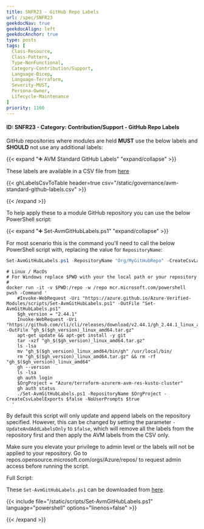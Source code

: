 ```yaml
---
title: SNFR23 - GitHub Repo Labels
url: /spec/SNFR23
geekdocNav: true
geekdocAlign: left
geekdocAnchor: true
type: posts
tags: [
  Class-Resource,
  Class-Pattern,
  Type-NonFunctional,
  Category-Contribution/Support,
  Language-Bicep,
  Language-Terraform,
  Severity-MUST,
  Persona-Owner,
  Lifecycle-Maintenance
]
priority: 1160
---
```


#### ID: SNFR23 - Category: Contribution/Support - GitHub Repo Labels

GitHub repositories where modules are held **MUST** use the below labels and **SHOULD** not use any additional labels:

{{< expand "➕ AVM Standard GitHub Labels" "expand/collapse" >}}

These labels are available in a CSV file from [here](/Azure-Verified-Modules/governance/avm-standard-github-labels.csv)

{{< ghLabelsCsvToTable header=true csv="/static/governance/avm-standard-github-labels.csv" >}}

{{< /expand >}}

To help apply these to a module GitHub repository you can use the below PowerShell script:

{{< expand "➕ Set-AvmGitHubLabels.ps1" "expand/collapse" >}}

For most scenario this is the command you'll need to call the below PowerShell script with, replacing the value for `RepositoryName`:

```powershell
Set-AvmGitHubLabels.ps1 -RepositoryName "Org/MyGitHubRepo" -CreateCsvLabelExports $false -NoUserPrompts $true
```

```shell
# Linux / MacOs
# For Windows replace $PWD with your the local path or your repository
#
docker run -it -v $PWD:/repo -w /repo mcr.microsoft.com/powershell pwsh -Command '
    #Invoke-WebRequest -Uri "https://azure.github.io/Azure-Verified-Modules/scripts/Set-AvmGitHubLabels.ps1" -OutFile "Set-AvmGitHubLabels.ps1"
    $gh_version = "2.44.1"
    Invoke-WebRequest -Uri "https://github.com/cli/cli/releases/download/v2.44.1/gh_2.44.1_linux_amd64.tar.gz" -OutFile "gh_$($gh_version)_linux_amd64.tar.gz"
    apt-get update && apt-get install -y git
    tar -xzf "gh_$($gh_version)_linux_amd64.tar.gz"
    ls -lsa
    mv "gh_$($gh_version)_linux_amd64/bin/gh" /usr/local/bin/
    rm "gh_$($gh_version)_linux_amd64.tar.gz" && rm -rf "gh_$($gh_version)_linux_amd64"
    gh --version
    ls -lsa
    gh auth login
    $OrgProject = "Azure/terraform-azurerm-avm-res-kusto-cluster"
    gh auth status
    ./Set-AvmGitHubLabels.ps1 -RepositoryName $OrgProject -CreateCsvLabelExports $false -NoUserPrompts $true
  '
```

By default this script will only update and append labels on the repository specified. However, this can be changed by setting the parameter `-UpdateAndAddLabelsOnly` to `$false`, which will remove all the labels from the repository first and then apply the AVM labels from the CSV only.

Make sure you elevate your privilege to admin level or the labels will not be applied to your repository. Go to repos.opensource.microsoft.com/orgs/Azure/repos/<your avm repo> to request admin access before running the script.

Full Script:

These `Set-AvmGitHubLabels.ps1` can be downloaded from <a href="/Azure-Verified-Modules/scripts/Set-AvmGitHubLabels.ps1" download>here</a>.

{{< include file="/static/scripts/Set-AvmGitHubLabels.ps1" language="powershell" options="linenos=false" >}}

{{< /expand >}}
